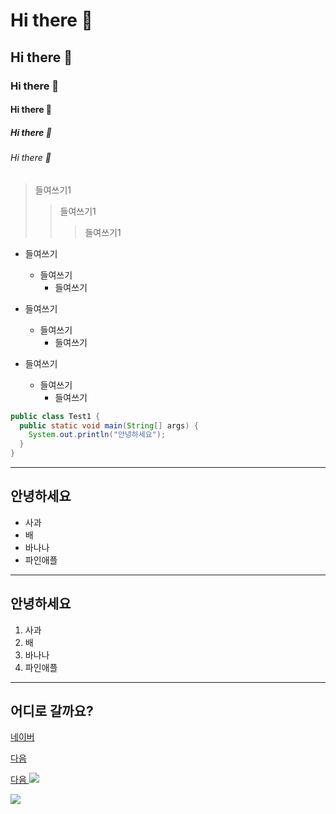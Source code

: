 <!-- 마크다운 태그 -->
# Hi there 👋
## Hi there 👋
### Hi there 👋
#### Hi there 👋
##### Hi there 👋
###### Hi there 👋

> 들여쓰기1
>   > 들여쓰기1
>   >   > 들여쓰기1

* 들여쓰기
  * 들여쓰기
    * 들여쓰기

* 들여쓰기
  + 들여쓰기
    + 들여쓰기
    
* 들여쓰기
  - 들여쓰기
    - 들여쓰기
  
<!-- 
<pre> 
<code>
-->
```java
public class Test1 {
  public static void main(String[] args) {
    System.out.println("안녕하세요");
  }
}
```
<!--
</code>
</pre>
-->

<!--
**LeeSPyo/LeeSPyo** is a ✨ _special_ ✨ repository because its `README.md` (this file) appears on your GitHub profile.

Here are some ideas to get you started:

- 🔭 I’m currently working on ...
- 🌱 I’m currently learning ...
- 👯 I’m looking to collaborate on ...
- 🤔 I’m looking for help with ...
- 💬 Ask me about ...
- 📫 How to reach me: ...
- 😄 Pronouns: ...
- ⚡ Fun fact: ...
-->

<hr/>
<h2> 안녕하세요 </h2>
<ul>
 <li>사과</li>
 <li>배</li>
 <li>바나나</li>
 <li>파인애플</li>
</ul>

<hr/>
<h2> 안녕하세요 </h2>
<ol>
 <li>사과</li>
 <li>배</li>
 <li>바나나</li>
 <li>파인애플</li>
</ol>
<hr/>

<h2>어디로 갈까요?</h2>
<p><a href="http://www.naver.com">네이버</a></p>
<p><a href="http://www.daum.net">다음</a></p>

<p>
 <a href="http://www.daum.net">다음
  <img src="http://49.142.157.251:9090/javagreenS_lsp/rts_shop/rts_product/220804170124_f_6.jpg">
 </a>
</p>

<img src="img.shields.io/category/build/이기자-000000?style=Anaconda&logo=Anaconda&logoColor=44A833">
